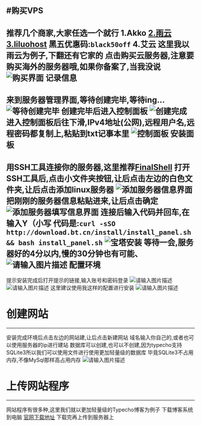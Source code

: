 #购买VPS
----------
推荐几个商家,大家任选一个就行
1.Akko
[2.雨云][1]
[3.liluohost][2] 黑五优惠码:`black50off`
4.艾云
这里我以雨云为例子,下翻还有它家的
点击购买云服务器,注意要购买海外的服务器哦,如果你备案了,当我没说
![购买界面][3]
记录信息
----------
来到服务器管理界面,等待创建完毕,等待ing...
![等待创建完毕][4]
创建完毕后进入控制面板
![创建完成][5]
进入控制面板后往下滑,IPv4地址(公网),远程用户名,远程密码都复制上,粘贴到txt记事本里
![控制面板][6]
安装面板
----------
用SSH工具连接你的服务器,这里推荐[FinalShell][7]
打开SSH工具后,点击小文件夹按钮,让后点击左边的白色文件夹,让后点击添加linux服务器
![添加服务器信息界面][8]
把刚刚的服务器信息粘贴进来,让后点击确定
![添加服务器填写信息界面][9]
连接后输入代码并回车,在输入Y（小写
代码是:`curl -sSO http://download.bt.cn/install/install_panel.sh && bash install_panel.sh`
![宝塔安装][10]
等待一会,服务器好的4分以内,慢的30分钟也有可能、
![请输入图片描述][11]
配置环境
----------
提示安装完成后打开提示的链接,输入账号和密码登录
![请输入图片描述][12]
![请输入图片描述][13]
这里建议使用我这样的配置进行安装
![请输入图片描述][14]
# 创建网站
----------
安装完成环境后点击左边的网站建,让后点击新建网站
域名输入你自己的,或者也可以使用服务器的ip进行建站
数据库可以创建,也可以不创建,因为typecho支持SQLite3所以我们可以使用文件进行使用更加轻量级的数据库
毕竟SQLite3不占用内存,不像MySql那样高占用内存
![请输入图片描述][15]

# 上传网站程序
----------
网站程序有很多种,这里我们就以更加轻量级的Typecho博客为例子
下载博客系统到电脑  [官网下载地址][16]
下载完再上传到服务器上


  [1]: http://redirect.rainyun.cn/?ref=13915
  [2]: https://my.liluohost.com/aff.php?aff=340
  [3]: https://img-1302845516.cos.ap-nanjing.myqcloud.com/blog/2020/11/29/vpsjz/002.png
  [4]: https://img-1302845516.cos.ap-nanjing.myqcloud.com/blog/2020/11/29/vpsjz/001.png
  [5]: https://img-1302845516.cos.ap-nanjing.myqcloud.com/blog/2020/11/29/vpsjz/003.png
  [6]: https://img-1302845516.cos.ap-nanjing.myqcloud.com/blog/2020/11/29/vpsjz/004.png
  [7]: http://www.hostbuf.com/t/988.html
  [8]: https://img-1302845516.cos.ap-nanjing.myqcloud.com/blog/2020/11/29/vpsjz/005.png
  [9]: https://img-1302845516.cos.ap-nanjing.myqcloud.com/blog/2020/11/29/vpsjz/006.png
  [10]: https://img-1302845516.cos.ap-nanjing.myqcloud.com/blog/2020/11/29/vpsjz/007.png
  [11]: https://img-1302845516.cos.ap-nanjing.myqcloud.com/blog/2020/11/29/vpsjz/008.png
  [12]: https://img-1302845516.cos.ap-nanjing.myqcloud.com/blog/2020/12/1/vpsjz/001.png
  [13]: https://img-1302845516.cos.ap-nanjing.myqcloud.com/blog/2020/12/1/vpsjz/002.png
  [14]: https://img-1302845516.cos.ap-nanjing.myqcloud.com/blog/2020/12/1/vpsjz/003.png
  [15]: https://img-1302845516.cos.ap-nanjing.myqcloud.com/blog/2020/12/1/vpsjz/004.png
  [16]: http://typecho.org/build.tar.gz
